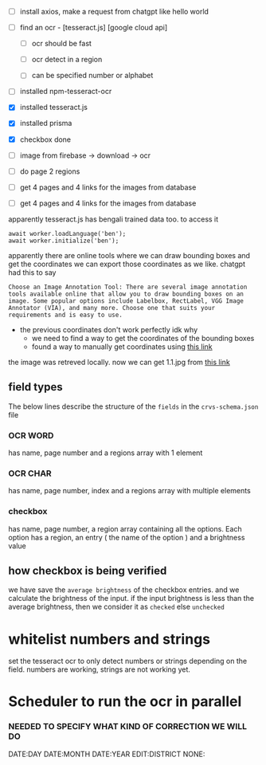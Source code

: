 - [ ] install axios, make a request from chatgpt like hello world

- [ ] find an ocr - [tesseract.js]  [google cloud api]
    - [ ] ocr should be fast
    - [ ] ocr detect in a region
    - [ ] can be specified number or alphabet


- [ ] installed npm-tesseract-ocr
- [x] installed tesseract.js
- [x] installed prisma
- [x] checkbox done
- [ ] image from firebase -> download -> ocr
- [ ] do page 2 regions
- [ ] get 4 pages and 4 links for the images from database
- [ ] get 4 pages and 4 links for the images from database




apparently tesseract.js has bengali trained data too. to access it
```
await worker.loadLanguage('ben');
await worker.initialize('ben');
``` 

apparently there are online tools where we can draw bounding boxes and get the coordinates
we can export those coordinates as we like. chatgpt had this to say
```
Choose an Image Annotation Tool: There are several image annotation tools available online that allow you to draw bounding boxes on an image. Some popular options include Labelbox, RectLabel, VGG Image Annotator (VIA), and many more. Choose one that suits your requirements and is easy to use.
```

 - the previous coordinates don't work perfectly idk why
    - we need to find a way to get the coordinates of the bounding boxes
    - found a way to manually get coordinates using [this link](https://pixspy.com/)
    

the image was retreved locally.
now we can get 1.1.jpg from [this link](https://firebasestorage.googleapis.com/v0/b/test-project-c5de2.appspot.com/o/11_01%3A39%3A36-13-08-2023.jpg?alt=media&token=9527160e-59d1-407b-96db-cd71c2c1da1d)



## field types
The below lines describe the structure of the `fields` in the `crvs-schema.json` file
### OCR WORD 
has name, page number and a regions array with 1 element

### OCR CHAR
has name, page number, index and a regions array with multiple elements

### checkbox
has name, page number, a region array containing all the options. 
Each option has a region, an entry ( the name of the option ) and a brightness value


## how checkbox is being verified
we have save the `average brightness` of the checkbox entries. and we calculate the brightness of the input.
if the input brightness is less than the average brightness, then we consider it as `checked` else `unchecked`


# whitelist numbers and strings
set the tesseract ocr to only detect numbers or strings depending on the field. numbers are working, strings are not working yet.

# Scheduler to run the ocr in parallel

### NEEDED TO SPECIFY WHAT KIND OF CORRECTION WE WILL DO
DATE:DAY
DATE:MONTH
DATE:YEAR
EDIT:DISTRICT
NONE: